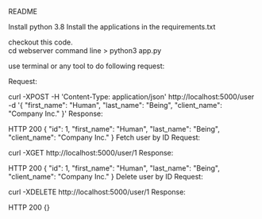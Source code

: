 README

Install python 3.8
Install the applications in the requirements.txt

checkout this code.  
cd webserver 
command line > python3 app.py

use terminal or any tool to do following request: 

Request:

curl -XPOST -H 'Content-Type: application/json' http://localhost:5000/user -d '{
  "first_name": "Human",
  "last_name": "Being",
  "client_name": "Company Inc."
}'
Response:

HTTP 200
{
  "id": 1,
  "first_name": "Human",
  "last_name": "Being",
  "client_name": "Company Inc."
}
Fetch user by ID
Request:

curl -XGET http://localhost:5000/user/1
Response:

HTTP 200
{
  "id": 1,
  "first_name": "Human",
  "last_name": "Being",
  "client_name": "Company Inc."
}
Delete user by ID
Request:

curl -XDELETE http://localhost:5000/user/1
Response:

HTTP 200
{}
